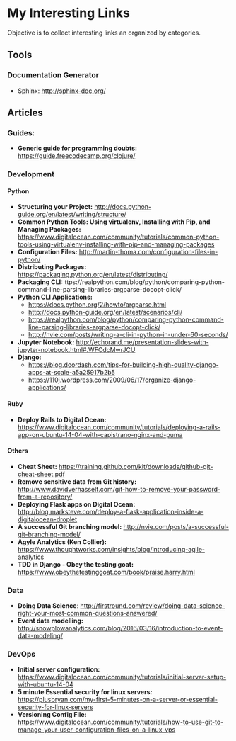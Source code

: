 # My Interesting Links

Objective is to collect interesting links an organized by categories.

## Tools
### Documentation Generator
* Sphinx: http://sphinx-doc.org/

## Articles

### Guides:
* **Generic guide for programming doubts:** https://guide.freecodecamp.org/clojure/
### Development
#### Python
* **Structuring your Project:** http://docs.python-guide.org/en/latest/writing/structure/
* **Common Python Tools: Using virtualenv, Installing with Pip, and Managing Packages:** https://www.digitalocean.com/community/tutorials/common-python-tools-using-virtualenv-installing-with-pip-and-managing-packages
* **Configuration Files:** http://martin-thoma.com/configuration-files-in-python/
* **Distributing Packages:** https://packaging.python.org/en/latest/distributing/
* **Packaging CLI:** ttps://realpython.com/blog/python/comparing-python-command-line-parsing-libraries-argparse-docopt-click/
* **Python CLI Applications:** 
	* https://docs.python.org/2/howto/argparse.html
	* http://docs.python-guide.org/en/latest/scenarios/cli/
	* https://realpython.com/blog/python/comparing-python-command-line-parsing-libraries-argparse-docopt-click/
	* http://nvie.com/posts/writing-a-cli-in-python-in-under-60-seconds/
* **Jupyter Notebook:** http://echorand.me/presentation-slides-with-jupyter-notebook.html#.WFCdcMwrJCU
* **Django:**
	* https://blog.doordash.com/tips-for-building-high-quality-django-apps-at-scale-a5a25917b2b5
	* https://110j.wordpress.com/2009/06/17/organize-django-applications/

#### Ruby
* **Deploy Rails to Digital Ocean:** https://www.digitalocean.com/community/tutorials/deploying-a-rails-app-on-ubuntu-14-04-with-capistrano-nginx-and-puma

#### Others
* **Cheat Sheet:** https://training.github.com/kit/downloads/github-git-cheat-sheet.pdf
* **Remove sensitive data from Git history:** http://www.davidverhasselt.com/git-how-to-remove-your-password-from-a-repository/
* **Deploying Flask apps on Digital Ocean:** http://blog.marksteve.com/deploy-a-flask-application-inside-a-digitalocean-droplet
* **A successful Git branching model:** http://nvie.com/posts/a-successful-git-branching-model/
* **Agyle Analytics (Ken Collier):** https://www.thoughtworks.com/insights/blog/introducing-agile-analytics
* **TDD in Django - Obey the testing goat:** https://www.obeythetestinggoat.com/book/praise.harry.html
### Data
* **Doing Data Science**: http://firstround.com/review/doing-data-science-right-your-most-common-questions-answered/
* **Event data modelling:** http://snowplowanalytics.com/blog/2016/03/16/introduction-to-event-data-modeling/

### DevOps

* **Initial server configuration:** https://www.digitalocean.com/community/tutorials/initial-server-setup-with-ubuntu-14-04
* **5 minute Essential security for linux servers:** https://plusbryan.com/my-first-5-minutes-on-a-server-or-essential-security-for-linux-servers
* **Versioning Config File:** https://www.digitalocean.com/community/tutorials/how-to-use-git-to-manage-your-user-configuration-files-on-a-linux-vps


